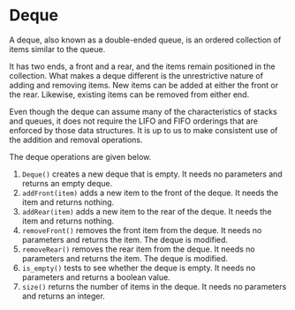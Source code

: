 # Deque
A deque, also known as a double-ended queue, is an ordered collection of items similar to the queue. 

It has two ends, a front and a rear, and the items remain positioned in the collection. What makes a deque different is the unrestrictive nature of adding and removing items. New items can be added at either the front or the rear. Likewise, existing items can be removed from either end. 

Even though the deque can assume many of the characteristics of stacks and queues, it does not require the LIFO and FIFO orderings that are enforced by those data structures. It is up to us to make consistent use of the addition and removal operations.

The deque operations are given below.

1. `Deque()` creates a new deque that is empty. It needs no parameters and returns an empty deque.
2. `addFront(item)` adds a new item to the front of the deque. It needs the item and returns nothing.
3. `addRear(item)` adds a new item to the rear of the deque. It needs the item and returns nothing.
4. `removeFront()` removes the front item from the deque. It needs no parameters and returns the item. The deque is modified.
5. `removeRear()` removes the rear item from the deque. It needs no parameters and returns the item. The deque is modified.
6. `is_empty()` tests to see whether the deque is empty. It needs no parameters and returns a boolean value.
7. `size()` returns the number of items in the deque. It needs no parameters and returns an integer.
